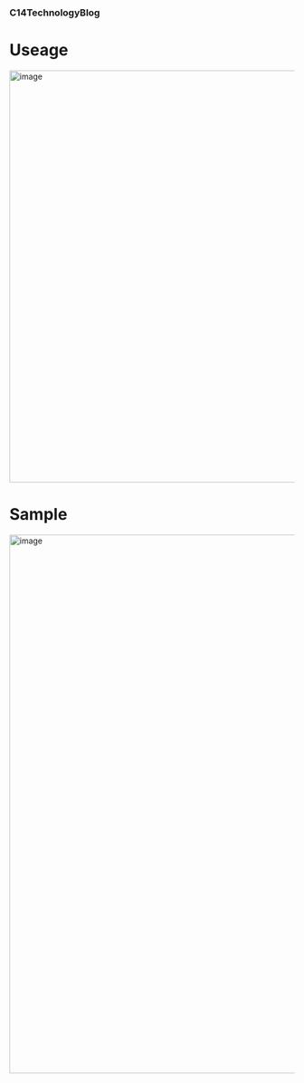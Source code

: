 ### C14TechnologyBlog

# Useage

<img width="727" alt="image" src="https://user-images.githubusercontent.com/105176171/181247503-766e09ca-bc73-49ab-8c0e-b9b42247ef1d.png">


# Sample

<img width="950" alt="image" src="https://user-images.githubusercontent.com/105176171/181249403-8987bac3-1eeb-414f-be80-efc713e48aec.png">

